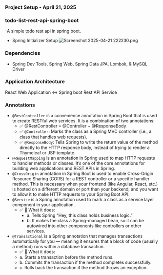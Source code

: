 ### Project Setup - April 21, 2025

### todo-list-rest-api-spring-boot
-A simple todo rest api in spring boot.

- Spring Initializer Setup
  ![Screenshot 2025-04-21 222230.png](..%2F..%2F..%2F..%2FPictures%2FScreenshots%2FScreenshot%202025-04-21%20222230.png)
### Dependencies
- Spring Dev Tools, Spring Web, Spring Data JPA, Lombok, & MySQL Driver
### Application Architecture
React Web Application <-> Spring boot Rest API Service

### Annotations
- `@RestController` is a convenience annotation in Spring Boot that is used to create RESTful web services. It is a combination of two annotations:
  - ✅ @RestController = @Controller + @ResponseBody
  - ✅ `@Controller`: Marks the class as a Spring MVC controller (i.e., a class that handles web requests).
  - ✅ `@ResponseBody`: Tells Spring to write the return value of the method directly to the HTTP response body, instead of trying to render a Thymeleaf or JSP template.
- `@RequestMapping` is an annotation in Spring used to map HTTP requests to handler methods or classes. It’s one of the core annotations for building web applications and REST APIs in Spring.
- `@CrossOrigin` annotation in Spring Boot is used to enable Cross-Origin Resource Sharing (CORS) for a REST controller or a specific handler method. This is necessary when your frontend (like Angular, React, etc.) is hosted on a different domain or port than your backend, and you want to allow it to make HTTP requests to your Spring Boot API.
- `@Service` is a Spring annotation used to mark a class as a service layer component in your application.
  - ✅ 📌 What it does:
    - a. Tells Spring “Hey, this class holds business logic.”
    - b. It makes the class a Spring-managed bean, so it can be autowired into other components like controllers or other services.
- `@Transactional` is a Spring annotation that manages transactions automatically for you — meaning it ensures that a block of code (usually a method) runs within a database transaction.
  - ✅ 🔧 What it does:
  - a. Starts a transaction before the method runs.
  - b. Commits the transaction if the method completes successfully.
  - c. Rolls back the transaction if the method throws an exception.
